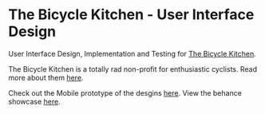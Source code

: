 # The Bicycle Kitchen - User Interface Design

User Interface Design, Implementation and Testing for [The Bicycle Kitchen](http://www.bicyclekitchen.com/).

The Bicycle Kitchen is a totally rad non-profit for enthusiastic cyclists. Read more about them [here](http://www.bicyclekitchen.com/index.php?/about-this-site/).

Check out the Mobile prototype of the desgins [here](https://xd.adobe.com/view/2a3af631-eb0f-4ca4-6415-6f801d9affcf-5c0b/).
View the behance showcase [here](https://www.behance.net/gallery/78820909/The-Bicycle-Kitchen).
